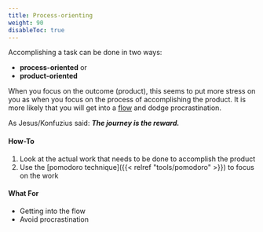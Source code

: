 ```yaml
---
title: Process-orienting
weight: 90
disableToc: true
---
```


Accomplishing a task can be done in two ways:

- **process-oriented** or
- **product-oriented**

When you focus on the outcome (product), this seems to put more stress on you
as when you focus on the process of accomplishing the product. It is more likely
that you will get into a [flow](https://en.wikipedia.org/wiki/Flow_(psychology))
and dodge procrastination.

As Jesus/Konfuzius said: ***The journey is the reward.***

#### How-To

1. Look at the actual work that needs to be done to accomplish the product
2. Use the [pomodoro technique]({{< relref "tools/pomodoro" >}}) to focus on
   the work

#### What For

* Getting into the flow
* Avoid procrastination
